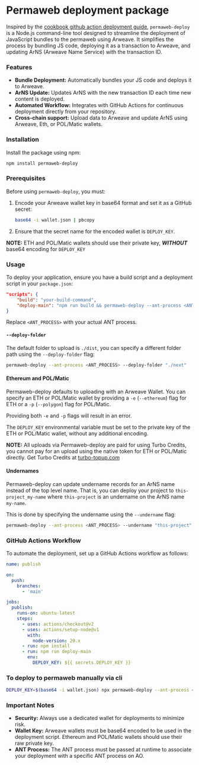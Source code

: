 # Permaweb deployment package

Inspired by the [cookbook github action deployment guide](https://cookbook.arweave.dev/guides/deployment/github-action.html), `permaweb-deploy` is a Node.js command-line tool designed to streamline the deployment of JavaScript bundles to the permaweb using Arweave. It simplifies the process by bundling JS code, deploying it as a transaction to Arweave, and updating ArNS (Arweave Name Service) with the transaction ID.

### Features
- **Bundle Deployment:** Automatically bundles your JS code and deploys it to Arweave.
- **ArNS Update:** Updates ArNS with the new transaction ID each time new content is deployed.
- **Automated Workflow:** Integrates with GitHub Actions for continuous deployment directly from your repository.
- **Cross-chain support:** Upload data to Arweave and update ArNS using Arweave, Eth, or POL/Matic wallets.

### Installation
Install the package using npm:
```bash
npm install permaweb-deploy
```

### Prerequisites
Before using `permaweb-deploy`, you must:
1. Encode your Arweave wallet key in base64 format and set it as a GitHub secret:

   ```bash
   base64 -i wallet.json | pbcopy
   ```
2. Ensure that the secret name for the encoded wallet is `DEPLOY_KEY`.

**NOTE:** ETH and POL/Matic wallets should use their private key, ***WITHOUT*** base64 encoding for `DEPLOY_KEY`

### Usage
To deploy your application, ensure you have a build script and a deployment script in your `package.json`:

```json
"scripts": {
    "build": "your-build-command",
    "deploy-main": "npm run build && permaweb-deploy --ant-process <ANT_PROCESS>"
}
```

Replace `<ANT_PROCESS>` with your actual ANT process.

#### `--deploy-folder`

The default folder to upload is `./dist`, you can specify a different folder path using the `--deploy-folder` flag:

```bash
permaweb-deploy --ant-process <ANT_PROCESS> --deploy-folder "./next"
```

#### Ethereum and POL/Matic

Permaweb-deploy defaults to uploading with an Arweave Wallet. You can specify an ETH or POL/Matic wallet by providing a `-e` (`--ethereum`) flag for ETH or a `-p` (`--polygon`) flag for POL/Matic.

Providing both `-e` and `-p` flags will result in an error.

The `DEPLOY_KEY` environmental variable must be set to the private key of the ETH or POL/Matic wallet, without any additional encoding.

**NOTE:** All uploads via Permaweb-deploy are paid for using Turbo Credits, you cannot pay for an upload using the native token for ETH or POL/Matic directly. Get Turbo Credits at [turbo-topup.com](https://turbo-topup.com/)

#### Undernames

Permaweb-deploy can update undername records for an ArNS name instead of the top level name. That is, you can deploy your project to `this-project_my-name` where `this-project` is an undername on the ArNS name `my-name`. 

This is done by specifying the undername using the `--undername` flag:

```bash
permaweb-deploy --ant-process <ANT_PROCESS> --undername "this-project"
```

### GitHub Actions Workflow

To automate the deployment, set up a GitHub Actions workflow as follows:

```yaml
name: publish

on:
  push:
    branches:
      - 'main'

jobs:
  publish:
    runs-on: ubuntu-latest
    steps:
      - uses: actions/checkout@v2
      - uses: actions/setup-node@v1
        with:
          node-version: 20.x
      - run: npm install
      - run: npm run deploy-main
        env:
          DEPLOY_KEY: ${{ secrets.DEPLOY_KEY }}
```

### To deploy to permaweb manually via cli

```sh
DEPLOY_KEY=$(base64 -i wallet.json) npx permaweb-deploy --ant-process <ANT_PROCESS>
```

### Important Notes
- **Security:** Always use a dedicated wallet for deployments to minimize risk.
- **Wallet Key:** Arweave wallets must be base64 encoded to be used in the deployment script. Ethereum and POL/Matic wallets should use their raw private key.
- **ANT Process:** The ANT process must be passed at runtime to associate your deployment with a specific ANT process on AO.
